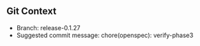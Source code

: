 ## Git Context

- Branch: release-0.1.27
- Suggested commit message: chore(openspec): verify-phase3
